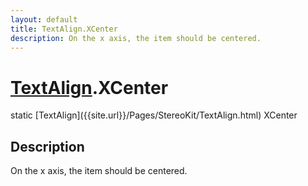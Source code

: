 ```yaml
---
layout: default
title: TextAlign.XCenter
description: On the x axis, the item should be centered.
---
```

# [TextAlign]({{site.url}}/Pages/StereoKit/TextAlign.html).XCenter

<div class='signature' markdown='1'>
static [TextAlign]({{site.url}}/Pages/StereoKit/TextAlign.html) XCenter
</div>

## Description
On the x axis, the item should be centered.

